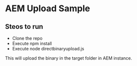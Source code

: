 # AEM Upload Sample

## Steos to run

- Clone the repo
- Execute npm install
- Execute node directbinaryupload.js


This will upload the binary in the target folder in AEM instance.
